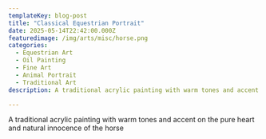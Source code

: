 ```yaml
---
templateKey: blog-post
title: "Classical Equestrian Portrait"
date: 2025-05-14T22:42:00.000Z
featuredimage: /img/arts/misc/horse.png
categories:
  - Equestrian Art
  - Oil Painting
  - Fine Art
  - Animal Portrait
  - Traditional Art
description: A traditional acrylic painting with warm tones and accent on the pure heart and natural innocence of the horse

---
```

A traditional acrylic painting with warm tones and accent on the pure heart and natural innocence of the horse
